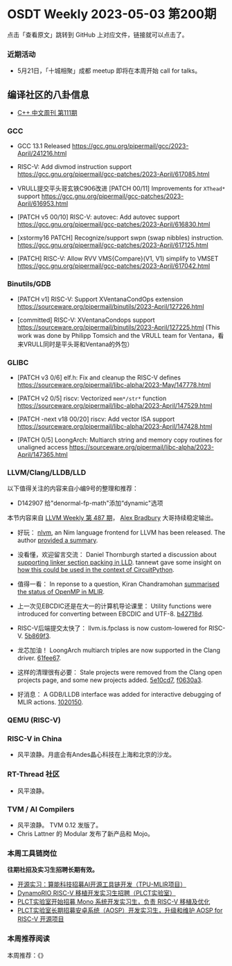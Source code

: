 # OSDT Weekly 2023-05-03 第200期

点击「查看原文」跳转到 GitHub 上对应文件，链接就可以点击了。

### 近期活动

- 5月21日，「十城相聚」成都 meetup 即将在本周开始 call for talks。

## 编译社区的八卦信息

- [C++ 中文周刊 第111期](https://mp.weixin.qq.com/s/DCN1Nt5qm0kkESDxzT-IYQ)

### GCC

- GCC 13.1 Released
  https://gcc.gnu.org/pipermail/gcc/2023-April/241216.html

- RISC-V: Add divmod instruction support
  https://gcc.gnu.org/pipermail/gcc-patches/2023-April/617085.html

- VRULL提交平头哥玄铁C906改进
  [PATCH 00/11] Improvements for `XThead*` support
  https://gcc.gnu.org/pipermail/gcc-patches/2023-April/616953.html

- [PATCH v5 00/10] RISC-V: autovec: Add autovec support
  https://gcc.gnu.org/pipermail/gcc-patches/2023-April/616830.html

- [xstormy16 PATCH] Recognize/support swpn (swap nibbles) instruction.
  https://gcc.gnu.org/pipermail/gcc-patches/2023-April/617125.html

- [PATCH] RISC-V: Allow RVV VMS{Compare}(V1, V1) simplify to VMSET
  https://gcc.gnu.org/pipermail/gcc-patches/2023-April/617042.html


### Binutils/GDB

- [PATCH v1] RISC-V: Support XVentanaCondOps extension
  https://sourceware.org/pipermail/binutils/2023-April/127226.html

- [committed] RISC-V: XVentanaCondops support
  https://sourceware.org/pipermail/binutils/2023-April/127225.html
  (This work was done by Philipp Tomsich and the VRULL team for Ventana，看来VRULL同时是平头哥和Ventana的外包）

### GLIBC

- [PATCH v3 0/6] elf.h: Fix and cleanup the RISC-V defines
  https://sourceware.org/pipermail/libc-alpha/2023-May/147778.html

- [PATCH v2 0/5] riscv: Vectorized `mem*/str*` function
  https://sourceware.org/pipermail/libc-alpha/2023-April/147529.html

- [PATCH -next v18 00/20] riscv: Add vector ISA support
  https://sourceware.org/pipermail/libc-alpha/2023-April/147428.html

- [PATCH 0/5] LoongArch: Multiarch string and memory copy routines for unaligned access
  https://sourceware.org/pipermail/libc-alpha/2023-April/147365.html

### LLVM/Clang/LLDB/LLD


以下值得关注的内容来自小编9号的整理和推荐：

- D142907 给"denormal-fp-math"添加“dynamic"选项

本节内容来自 [LLVM Weekly 第 487 期](http://llvmweekly.org/issue/487)，
[Alex Bradbury](https://www.linkedin.com/in/alex-bradbury/) 大哥持续稳定输出。

* 好玩： [nlvm](https://github.com/arnetheduck/nlvm), an Nim language frontend for LLVM
has been released. The author [provided a
summary](https://discourse.llvm.org/t/nim-frontend/70190).

* 没看懂，欢迎留言交流： Daniel Thornburgh started a discussion about [supporting linker section
  packing in
  LLD](https://discourse.llvm.org/t/lld-linker-section-packing/70234). tannewt
  gave some insight on [how this could be used in the context of
  CircuitPython](https://discourse.llvm.org/t/lld-linker-section-packing/70234/3).

* 值得一看： In reponse to a question, Kiran Chandramohan [summarised the status of
  OpenMP in
  MLIR](https://discourse.llvm.org/t/status-of-openmp-in-mlir/70250/2).

* 上一次见EBCDIC还是在大一的计算机导论课里： Utility functions were introduced for converting between EBCDIC and UTF-8.
  [b42718d](https://reviews.llvm.org/rGb42718dcecdd).

* RISC-V后端提交太快了： llvm.is.fpclass is now custom-lowered for RISC-V.
  [5b869f3](https://reviews.llvm.org/rG5b869f3e2af4).

* 龙芯加油！ LoongArch multiarch triples are now supported in the Clang driver.
  [61fee67](https://reviews.llvm.org/rG61fee67cd77a).

* 这样的清理很有必要： Stale projects were removed from the Clang open projects page, and some new
  projects added. [5e10cd7](https://reviews.llvm.org/rG5e10cd787808),
  [f0630a3](https://reviews.llvm.org/rGf0630a37b616).

* 好消息： A GDB/LLDB interface was added for interactive debugging of MLIR actions.
  [1020150](https://reviews.llvm.org/rG1020150e7a6f).

### QEMU (RISC-V)

### RISC-V in China

- 风平浪静。月底会有Andes晶心科技在上海和北京的沙龙。

### RT-Thread 社区

- 风平浪静。

### TVM / AI Compilers

- 风平浪静。 TVM 0.12 发版了。
- Chris Lattner 的 Modular 发布了新产品和 Mojo。

### 本周工具链岗位

**往期社招及实习生招聘长期有效。**

- [开源实习：算能科技招募AI开源工具链开发（TPU-MLIR项目）](https://mp.weixin.qq.com/s/IBJh0ip4k11PzIMZecsWSw)
- [DynamoRIO RISC-V 移植开发实习生招聘（PLCT实验室）](https://mp.weixin.qq.com/s/J_5TjT6DOqeOXJXQI5VQxw)
- [PLCT实验室开始招募 Mono 系统开发实习生，负责 RISC-V 移植及优化](https://mp.weixin.qq.com/s/whEW7Hay1jIP1tBzIPay1A)
- [PLCT实验室长期招募安卓系统（AOSP）开发实习生，升级和维护 AOSP for RISC-V 开源项目](https://mp.weixin.qq.com/s/dJP2cEB1nex2inR5c-cJog)


### 本周推荐阅读

本周推荐：《》
